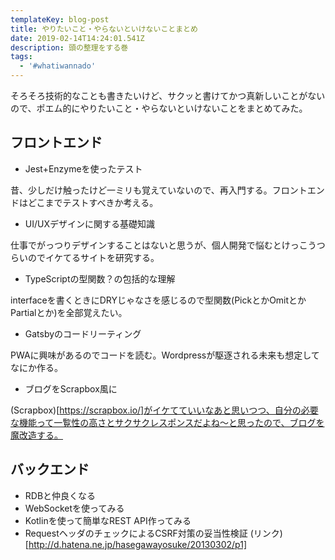 ```yaml
---
templateKey: blog-post
title: やりたいこと・やらないといけないことまとめ
date: 2019-02-14T14:24:01.541Z
description: 頭の整理をする巻
tags:
  - '#whatiwannado'
---
```

そろそろ技術的なことも書きたいけど、サクッと書けてかつ真新しいことがないので、ポエム的にやりたいこと・やらないといけないことをまとめてみた。

## フロントエンド
- Jest+Enzymeを使ったテスト

昔、少しだけ触ったけど一ミリも覚えていないので、再入門する。フロントエンドはどこまでテストすべきか考える。

- UI/UXデザインに関する基礎知識

仕事でがっつりデザインすることはないと思うが、個人開発で悩むとけっこうつらいのでイケてるサイトを研究する。

- TypeScriptの型関数？の包括的な理解

interfaceを書くときにDRYじゃなさを感じるので型関数(PickとかOmitとかPartialとか)を全部覚えたい。

- Gatsbyのコードリーティング

PWAに興味があるのでコードを読む。Wordpressが駆逐される未来も想定してなにか作る。

- ブログをScrapbox風に

(Scrapbox)[https://scrapbox.io/]がイケてていいなあと思いつつ、自分の必要な機能って一覧性の高さとサクサクレスポンスだよね～と思ったので、ブログを魔改造する。

## バックエンド
- RDBと仲良くなる
- WebSocketを使ってみる
- Kotlinを使って簡単なREST API作ってみる
- RequestヘッダのチェックによるCSRF対策の妥当性検証
(リンク)[http://d.hatena.ne.jp/hasegawayosuke/20130302/p1]
